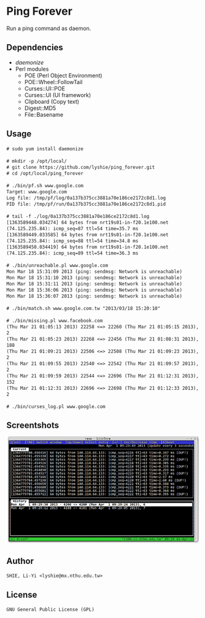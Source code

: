 Ping Forever
============
Run a ping command as daemon.

Dependencies
------------
  * *daemonize*
  * Perl modules
    - POE (Perl Object Environment)
    - POE::Wheel::FollowTail
    - Curses::UI::POE
    - Curses::UI (UI framework)
    - Clipboard (Copy text)
    - Digest::MD5
    - File::Basename

Usage
-----
    # sudo yum install daemonize

    # mkdir -p /opt/local/
    # git clone https://github.com/lyshie/ping_forever.git
    # cd /opt/local/ping_forever

    # ./bin/pf.sh www.google.com
    Target: www.google.com
    Log file: /tmp/pf/log/0a137b375cc3881a70e186ce2172c8d1.log
    PID file: /tmp/pf/run/0a137b375cc3881a70e186ce2172c8d1.pid

    # tail -f ./log/0a137b375cc3881a70e186ce2172c8d1.log
    [1363589448.034274] 64 bytes from nrt19s01-in-f20.1e100.net (74.125.235.84): icmp_seq=87 ttl=54 time=35.7 ms
    [1363589449.033585] 64 bytes from nrt19s01-in-f20.1e100.net (74.125.235.84): icmp_seq=88 ttl=54 time=34.8 ms
    [1363589450.034419] 64 bytes from nrt19s01-in-f20.1e100.net (74.125.235.84): icmp_seq=89 ttl=54 time=36.3 ms

    # ./bin/unreachable.pl www.google.com
    Mon Mar 18 15:31:09 2013 (ping: sendmsg: Network is unreachable)
    Mon Mar 18 15:31:10 2013 (ping: sendmsg: Network is unreachable)
    Mon Mar 18 15:31:11 2013 (ping: sendmsg: Network is unreachable)
    Mon Mar 18 15:36:06 2013 (ping: sendmsg: Network is unreachable)
    Mon Mar 18 15:36:07 2013 (ping: sendmsg: Network is unreachable)

    # ./bin/match.sh www.google.com.tw "2013/03/18 15:20:10"

    # ./bin/missing.pl www.facebook.com
    (Thu Mar 21 01:05:13 2013) 22258 <=> 22260 (Thu Mar 21 01:05:15 2013),  2
    (Thu Mar 21 01:05:23 2013) 22268 <=> 22456 (Thu Mar 21 01:08:31 2013),  188
    (Thu Mar 21 01:09:21 2013) 22506 <=> 22508 (Thu Mar 21 01:09:23 2013),  2
    (Thu Mar 21 01:09:55 2013) 22540 <=> 22542 (Thu Mar 21 01:09:57 2013),  2
    (Thu Mar 21 01:09:59 2013) 22544 <=> 22696 (Thu Mar 21 01:12:31 2013),  152
    (Thu Mar 21 01:12:31 2013) 22696 <=> 22698 (Thu Mar 21 01:12:33 2013),  2

    # ./bin/curses_log.pl www.google.com

Screentshots
------------
![curses_log.pl](img/curses_log.png)

Author
------
    SHIE, Li-Yi <lyshie@mx.nthu.edu.tw>

License
-------
    GNU General Public License (GPL)
